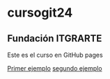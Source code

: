 # cursogit24
## Fundación ITGRARTE

Este es el curso en GitHub pages

[Primer ejemplo](ejemplo.md)
[segundo ejemplo](ejemplo1.md)
